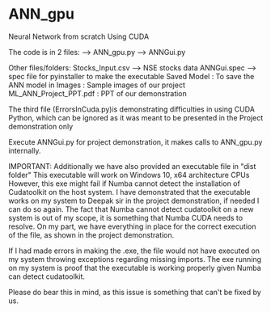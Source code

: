 # ANN_gpu
Neural Network from scratch Using CUDA



The code is in 2 files:
--> ANN_gpu.py
--> ANNGui.py

Other files/folders:
Stocks_Input.csv --> NSE stocks data
ANNGui.spec --> spec file for pyinstaller to make the executable
Saved Model : To save the ANN model in
Images : Sample images of our project
ML_ANN_Project_PPT.pdf : PPT of our demonstration

The third file (ErrorsInCuda.py)is demonstrating difficulties in using CUDA Python, which can be
ignored as it was meant to be presented in the Project demonstration only

Execute ANNGui.py for project demonstration, it makes calls to ANN_gpu.py internally.

IMPORTANT: 
Additionally we have also provided an executable file in "dist folder"
This executable will work on Windows 10, x64 architecture CPUs
However, this exe might fail if Numba cannot detect the installation of Cudatoolkit 
on the host system.
I have demonstrated that the executable works on my system to Deepak sir in the project demonstration,
if needed I can do so again. 
The fact that Numba cannot detect cudatoolkit on a new system is out of my scope, it is 
something that Numba CUDA needs to resolve.
On my part, we have everything in place for the correct execution of the file, as shown in the
project demonstration.

If I had made errors in making the .exe, the file would not have executed on my system 
throwing exceptions regarding missing imports. The exe running on my system is proof that 
the executable is working properly given Numba can detect cudatoolkit.

Please do bear this in mind, as this issue is something that can't be fixed by us.
